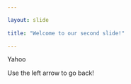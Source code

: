 ```yaml
---

layout: slide
	
title: "Welcome to our second slide!"

---
```

	
Yahoo
	
Use the left arrow to go back!
